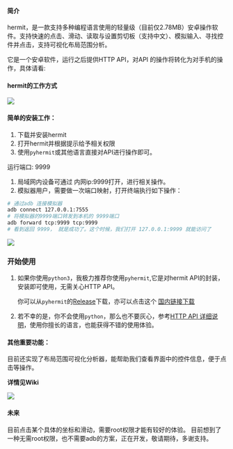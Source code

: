 #### 简介

hermit，是一款支持多种编程语言使用的轻量级（目前仅2.78MB）安卓操作软件。支持快速的点击、滑动、读取与设置剪切板（支持中文）、模拟输入、寻找控件并点击，支持可视化布局范围分析。  

它是一个安卓软件，运行之后提供HTTP API，对API 的操作将转化为对手机的操作，具体请看:  

#### hermit的工作方式  

![](https://www.lookcos.cn/wp-content/uploads/2021/01/2021012804240032.png)

#### 简单的安装工作：  
1. 下载并安装hermit  
2. 打开hermit并根据提示给予相关权限
3. 使用`pyhermit`或其他语言直接对API进行操作即可。

运行端口: 9999

1. 局域网内设备可通过 内网ip:9999打开，进行相关操作。    
2. 模拟器用户，需要做一次端口映射，打开终端执行如下操作：   

```bash
# 通过adb 连接模拟器
adb connect 127.0.0.1:7555
# 将模拟器的9999端口转发到本机的 9999端口  
adb forward tcp:9999 tcp:9999
# 看到返回 9999， 就是成功了。这个时候，我们打开 127.0.0.1:9999 就能访问了
```

![](https://www.lookcos.cn/wp-content/uploads/2021/01/2021013111254293.png)

### 开始使用  

1. 如果你使用`python3`，我极力推荐你使用`pyhermit`,它是对hermit API的封装，安装即可使用，无需关心HTTP API。

   你可以从`pyhermit`的[Release](https://github.com/LookCos/hermit-py/releases)下载，亦可以点击这个 [国内链接下载](https://www.lookcos.cn/wp-ext/hermit.zip)

2. 若不幸的是，你不会使用`python`，那么也不要灰心，参考[HTTP API 详细说明](https://github.com/LookCos/hermit/wiki/HTTP-API-%E6%96%87%E6%A1%A3)，使用你擅长的语言，也能获得不错的使用体验。



#### 其他重要功能： 

目前还实现了布局范围可视化分析器，能帮助我们查看界面中的控件信息，便于点击等操作。 

**详情见Wiki**

![](https://www.lookcos.cn/wp-content/uploads/2021/01/2021013111483088.png)

#### 未来  

目前点击某个具体的坐标和滑动，需要root权限才能有较好的体验。  目前想到了一种无需root权限，也不需要adb的方案，正在开发，敬请期待，多谢支持。
